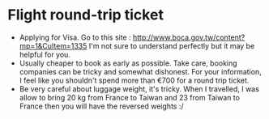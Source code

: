 # Flight round-trip ticket

* Applying for Visa. Go to this site : http://www.boca.gov.tw/content?mp=1&CuItem=1335 I'm not sure to understand perfectly but it may be helpful for you.
* Usually cheaper to book as early as possible. Take care, booking companies can be tricky and somewhat dishonest. For your information, I feel like you shouldn't spend more than €700 for a round trip ticket.
* Be very careful about luggage weight, it's tricky. When I travelled, I was allow to bring 20 kg from France to Taiwan and 23 from Taiwan to France then you will have the reversed weights :/ 
